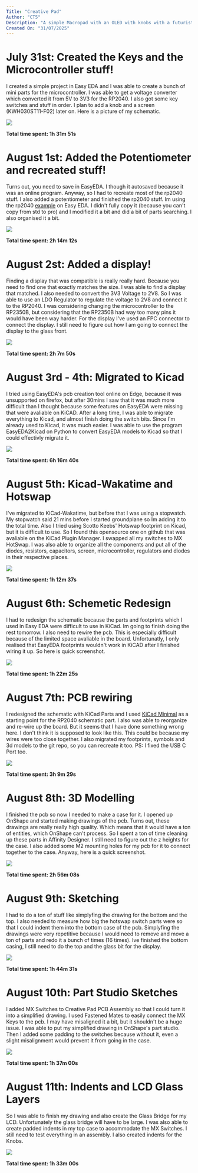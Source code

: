 ```yaml
---
Title: "Creative Pad"
Author: "CT5"
Description: "A simple Macropad with an OLED with knobs with a futuristic design with a custom microcontroller pcb."
Created On: "31/07/2025"
---
```


# July 31st: Created the Keys and the Microcontroller stuff!

I created a simple project in Easy EDA and I was able to create a bunch of mini parts for the microcontroller.
I was able to get a voltage converter which converted it from 5V to 3V3 for the RP2040. I also got some key switches and stuff in order. I plan to add a knob and a screen (KWH030ST11-F02) later on. Here is a picture of my schematic.

![](https://github.com/Cherrytree56567/Creative-Pad/raw/main/Demos/1..png?raw=true)

**Total time spent: 1h 31m 51s**

# August 1st: Added the Potentiometer and recreated stuff!

Turns out, you need to save in EasyEDA. I though it autosaved because it was an online program. Anyway, so I had to recreate most of the rp2040 stuff.
I also added a potentiometer and finished the rp2040 stuff. Im using the rp2040 [example](https://easyeda.com/editor#id=!757ac41db9974acda8ffcb7bf90f7860) on Easy EDA.
I didn't fully copy it (because you can't copy from std to pro) and I modified it a bit and did a bit of parts searching. I also organised it a bit.

![](https://github.com/Cherrytree56567/Creative-Pad/raw/main/Demos/2..png?raw=true)

**Total time spent: 2h 14m 12s**

# August 2st: Added a display!

Finding a display that was compatible is really really hard. Because you need to find one that exactly matches the size. I was able to find a display that matched. I also needed to convert the 3V3 Voltage to 2V8.
So I was able to use an LDO Regulator to regulate the voltage to 2V8 and connect it to the RP2040. I was considering changing the microcontroller to the RP2350B, but considering that the RP2350B had way too many pins it would have been way harder. For the display I've used an FPC connector to connect the display. I still need to figure out how I am going to connect the display to the glass front.

![](https://github.com/Cherrytree56567/Creative-Pad/raw/main/Demos/3..png?raw=true)

**Total time spent: 2h 7m 50s**

# August 3rd - 4th: Migrated to Kicad

I tried using EasyEDA's pcb creation tool online on Edge, because it was unsupported on firefox, but after 30mins I saw that it was much more difficult than I thought because some features on EasyEDA were missing that were avaliable on KiCAD. After a long time, I was able to migrate everything to Kicad, and almost finish doing the switch bits. Since I'm already used to Kicad, it was much easier. I was able to use the program EasyEDA2Kicad on Python to convert EasyEDA models to Kicad so that I could effectivly migrate it.

![](https://github.com/Cherrytree56567/Creative-Pad/raw/main/Demos/4..png?raw=true)

**Total time spent: 6h 16m 40s**

# August 5th: Kicad-Wakatime and Hotswap

I've migrated to KiCad-Wakatime, but before that I was using a stopwatch. My stopwatch said 21 mins before I started groundplane so Im adding it to the total time. Also I tried using Scotto Keebs' Hotswap footprint on Kicad, but it is difficult to use. So I found this opensource one on github that was avaliable on the KiCad Plugin Manager. I swapped all my switches to MX HotSwap. I was also able to organize all the components and put all of the diodes, resistors, capacitors, screen, microcontroller, regulators and diodes in their respective places.

![](https://github.com/Cherrytree56567/Creative-Pad/raw/main/Demos/5..png?raw=true)

**Total time spent: 1h 12m 37s**

# August 6th: Schemetic Redesign

I had to redesign the schematic because the parts and footprints which I used in Easy EDA were difficult to use in KiCad. Im going to finish doing the rest tomorrow. I also need to rewire the pcb. This is especially difficult because of the limited space avaliable in the board. Unfortunatly, I only realised that EasyEDA footprints wouldn't work in KiCAD after I finished wiring it up. So here is quick screenshot.

![](https://github.com/Cherrytree56567/Creative-Pad/raw/main/Demos/6..png?raw=true)

**Total time spent: 1h 22m 25s**

# August 7th: PCB rewiring

I redesigned the schematic with KiCad Parts and I used [KiCad Minimal](https://github.com/janelia-kicad/RP2040_minimal) as a starting point for the RP2040 schematic part. I also was able to reorganize and re-wire up the board. But it seems that I have done something wrong here. I don't think it is supposed to look like this. This could be because my wires were too close together. I also migrated my footprints, symbols and 3d models to the git repo, so you can recreate it too. PS: I fixed the USB C Port too.

![](https://github.com/Cherrytree56567/Creative-Pad/raw/main/Demos/7..png?raw=true)

**Total time spent: 3h 9m 29s**

# August 8th: 3D Modelling

I finished the pcb so now I needed to make a case for it. I opened up OnShape and started making drawings of the pcb. Turns out, these drawings are really really high quality. Which means that it would have a ton of entities, which OnShape can't process. So I spent a ton of time cleaning up these parts in Affinity Designer. I still need to figure out the z heights for the case. I also added some M2 mounting holes for my pcb for it to connect together to the case. Anyway, here is a quick screenshot.

![](https://github.com/Cherrytree56567/Creative-Pad/raw/main/Demos/8..png?raw=true)

**Total time spent: 2h 56m 08s**

# August 9th: Sketching

I had to do a ton of stuff like simplyfing the drawing for the bottom and the top. I also needed to measure how big the hotswap switch parts were so that I could indent them into the bottom case of the pcb. Simplyfing the drawings were very repetitive because I would need to remove and move a ton of parts and redo it a bunch of times (16 times). Ive finished the bottom casing, I still need to do the top and the glass bit for the display.

![](https://github.com/Cherrytree56567/Creative-Pad/raw/main/Demos/9..png?raw=true)

**Total time spent: 1h 44m 31s**

# August 10th: Part Studio Sketches

I added MX Switches to Creative Pad PCB Assembly so that I could turn it into a simplified drawing. I used Fastened Mates to easily connect the MX Keys to the pcb. I may have misaligned it a bit, but it shouldn't be a huge issue. I was able to put my simplified drawing in OnShape's part studio. Then I added some padding to the switches because without it, even a slight misalignment would prevent it from going in the case.

![](https://github.com/Cherrytree56567/Creative-Pad/raw/main/Demos/10..png?raw=true)

**Total time spent: 1h 37m 00s**

# August 11th: Indents and LCD Glass Layers

So I was able to finish my drawing and also create the Glass Bridge for my LCD. Unfortunately the glass bridge will have to be large. I was also able to create padded indents in my top case to accommodate the MX Switches. I still need to test everything in an assembly. I also created indents for the Knobs.

![](https://github.com/Cherrytree56567/Creative-Pad/raw/main/Demos/11..png?raw=true)

**Total time spent: 1h 33m 00s**